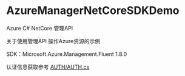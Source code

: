 # AzureManagerNetCoreSDKDemo
Azure C# NetCore 管理API

关于使用管理API 操作Azure资源的示例

SDK：Microsoft.Azure.Management.Fluent 1.8.0

认证信息获取参考 [AUTH/AUTH.cs](https://github.com/taroyutao/AzureManagerNetCoreSDKDemo/blob/master/AUTH/AUTH.cs)
